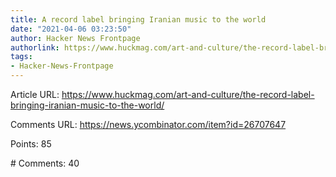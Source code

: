 ```yaml
---
title: A record label bringing Iranian music to the world
date: "2021-04-06 03:23:50"
author: Hacker News Frontpage
authorlink: https://www.huckmag.com/art-and-culture/the-record-label-bringing-iranian-music-to-the-world/
tags:
- Hacker-News-Frontpage
---
```


<p>Article URL: <a href="https://www.huckmag.com/art-and-culture/the-record-label-bringing-iranian-music-to-the-world/">https://www.huckmag.com/art-and-culture/the-record-label-bringing-iranian-music-to-the-world/</a></p>
<p>Comments URL: <a href="https://news.ycombinator.com/item?id=26707647">https://news.ycombinator.com/item?id=26707647</a></p>
<p>Points: 85</p>
<p># Comments: 40</p>
